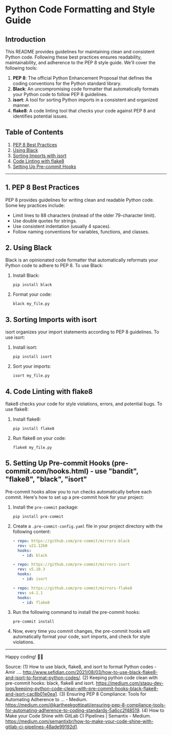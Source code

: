 # Python Code Formatting and Style Guide

## Introduction
This README provides guidelines for maintaining clean and consistent Python code. Following these best practices ensures readability, maintainability, and adherence to the PEP 8 style guide. We'll cover the following tools:

1. **PEP 8**: The official Python Enhancement Proposal that defines the coding conventions for the Python standard library.
2. **Black**: An uncompromising code formatter that automatically formats your Python code to follow PEP 8 guidelines.
3. **isort**: A tool for sorting Python imports in a consistent and organized manner.
4. **flake8**: A code linting tool that checks your code against PEP 8 and identifies potential issues.

## Table of Contents
1. [PEP 8 Best Practices](#pep-8-best-practices)
2. [Using Black](#using-black)
3. [Sorting Imports with isort](#sorting-imports-with-isort)
4. [Code Linting with flake8](#code-linting-with-flake8)
5. [Setting Up Pre-commit Hooks](#setting-up-pre-commit-hooks)

---

## 1. PEP 8 Best Practices
PEP 8 provides guidelines for writing clean and readable Python code. Some key practices include:

- Limit lines to 88 characters (instead of the older 79-character limit).
- Use double quotes for strings.
- Use consistent indentation (usually 4 spaces).
- Follow naming conventions for variables, functions, and classes.

## 2. Using Black
Black is an opinionated code formatter that automatically reformats your Python code to adhere to PEP 8. To use Black:

1. Install Black:
   ```
   pip install black
   ```

2. Format your code:
   ```
   black my_file.py
   ```

## 3. Sorting Imports with isort
isort organizes your import statements according to PEP 8 guidelines. To use isort:

1. Install isort:
   ```
   pip install isort
   ```

2. Sort your imports:
   ```
   isort my_file.py
   ```

## 4. Code Linting with flake8
flake8 checks your code for style violations, errors, and potential bugs. To use flake8:

1. Install flake8:
   ```
   pip install flake8
   ```

2. Run flake8 on your code:
   ```
   flake8 my_file.py
   ```

## 5. Setting Up Pre-commit Hooks (pre-commit.com/hooks.html) - use "bandit", "flake8", "black", "isort"
Pre-commit hooks allow you to run checks automatically before each commit. Here's how to set up a pre-commit hook for your project:

1. Install the `pre-commit` package:
   ```
   pip install pre-commit
   ```

2. Create a `.pre-commit-config.yaml` file in your project directory with the following content:

   ```yaml
   - repo: https://github.com/pre-commit/mirrors-black
     rev: v21.12b0
     hooks:
       - id: black

   - repo: https://github.com/pre-commit/mirrors-isort
     rev: v5.10.3
     hooks:
       - id: isort

   - repo: https://github.com/pre-commit/mirrors-flake8
     rev: v4.1.1
     hooks:
       - id: flake8
   ```

3. Run the following command to install the pre-commit hooks:
   ```
   pre-commit install
   ```

4. Now, every time you commit changes, the pre-commit hooks will automatically format your code, sort imports, and check for style violations.
---

Happy coding! 🚀🐍

Source:
(1) How to use black, flake8, and isort to format Python codes - Amir .... http://www.sefidian.com/2021/08/03/how-to-use-black-flake8-and-isort-to-format-python-codes/.
(2) Keeping python code clean with pre-commit hooks: black, flake8 and isort. https://medium.com/staqu-dev-logs/keeping-python-code-clean-with-pre-commit-hooks-black-flake8-and-isort-cac8b01e0ea1.
(3) Ensuring PEP 8 Compliance: Tools for Automating Adherence to ... - Medium. https://medium.com/@kartheekgottipati/ensuring-pep-8-compliance-tools-for-automating-adherence-to-coding-standards-5a6cc2f48519.
(4) How to Make your Code Shine with GitLab CI Pipelines | Semantix - Medium. https://medium.com/semantixbr/how-to-make-your-code-shine-with-gitlab-ci-pipelines-48ade99192d1.